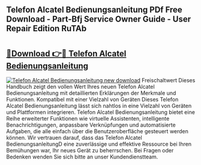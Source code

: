 ## Telefon Alcatel Bedienungsanleitung PDf Free Download - Part-Bfj Service Owner Guide - User Repair Edition RuTAb

# <h2><a href="http://df197hc.blite.top/?on=Telefon+Alcatel+Bedienungsanleitung">🔗Download 👉🔴 Telefon Alcatel Bedienungsanleitung</a></h2>

[![Telefon Alcatel Bedienungsanleitung new download](https://i.imgur.com/lujVjoI.png)](http://df197hc.blite.top/?on=Telefon+Alcatel+Bedienungsanleitung)
Freischaltwert Dieses Handbuch zeigt den vollen Wert Ihres neuen Telefon Alcatel Bedienungsanleitung mit detaillierten Erklärungen der Merkmale und Funktionen. Kompatibel mit einer Vielzahl von Geräten Dieses Telefon Alcatel Bedienungsanleitung lässt sich nahtlos in eine Vielzahl von Geräten und Plattformen integrieren. Telefon Alcatel Bedienungsanleitung bietet eine Reihe erweiterter Funktionen wie virtuelle Assistenten, intelligente Benachrichtigungen, anpassbare Verknüpfungen und automatisierte Aufgaben, die alle einfach über die Benutzeroberfläche gesteuert werden können. Wir vertrauen darauf, dass das Telefon Alcatel BedienungsanleitungD eine zuverlässige und effektive Ressource bei Ihren Bemühungen war, Ihr neues Gerät zu beherrschen. Bei Fragen oder Bedenken wenden Sie sich bitte an unser Kundendienstteam.
